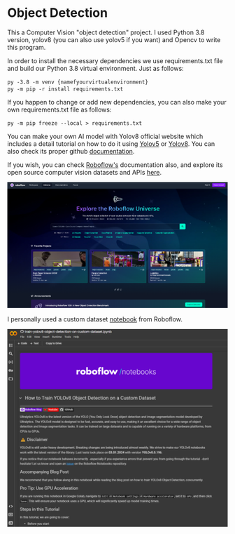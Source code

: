 # Object Detection

This a Computer Vision "object detection" project. I used Python 3.8 version, yolov8 (you can also use yolov5 if you want) and Opencv to write this program.

In order to install the necessary dependencies we use requirements.txt file and build our Python 3.8 virtual environment. 
Just as follows:

    py -3.8 -m venv {namefyourvirtualenvironment}
    py -m pip -r install requirements.txt

If you happen to change or add new dependencies, you can also make your own requirements.txt file as follows:

    py -m pip freeze --local > requirements.txt

You can make your own AI model with Yolov8 official website which includes a detail tutorial on how to do it using [Yolov5](https://docs.ultralytics.com/yolov5/tutorials/train_custom_data/) or [Yolov8](https://docs.ultralytics.com/). You can also check its proper github [documentation](https://github.com/ultralytics/ultralytics).

If you wish, you can check [Roboflow's](https://blog.roboflow.com/how-to-train-yolov8-on-a-custom-dataset/) documentation also, and explore its open source computer vision datasets and APIs [here](https://universe.roboflow.com/).

![datasets](img/datasets.png)

I personally used a custom dataset [notebook](https://colab.research.google.com/github/roboflow-ai/notebooks/blob/main/notebooks/train-yolov8-object-detection-on-custom-dataset.ipynb#scrollTo=oe9vkEvFABbN) from Roboflow.

![notebook](img/notebook.png)
